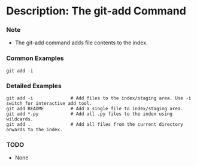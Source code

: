 # Description: The git-add Command

### Note
* The git-add command adds file contents to the index.

### Common Examples
```
git add -i
```

### Detailed Examples
```
git add -i              # Add files to the index/staging area. Use -i switch for interactive add tool.
git add README          # Add a single file to index/staging area.
git add *.py            # Add all .py files to the index using wildcards.
git add .               # Add all files from the current directory onwards to the index.
```

### TODO
* None
